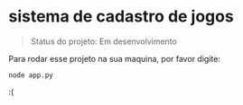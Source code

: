<h1>sistema de cadastro de jogos</h1>

> Status do projeto: Em desenvolvimento

Para rodar esse projeto na sua maquina, por favor digite:

```
node app.py
```
:(
